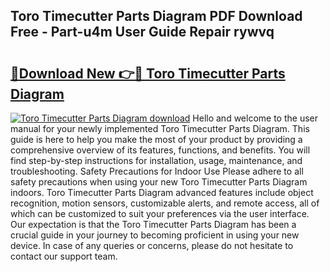 ## Toro Timecutter Parts Diagram PDF Download Free - Part-u4m User Guide Repair rywvq

# <h2><a href="http://dfqhog.blite.top/?on=Toro+Timecutter+Parts+Diagram">🔗Download New 👉🔴 Toro Timecutter Parts Diagram</a></h2>

[![Toro Timecutter Parts Diagram download](https://i.imgur.com/lujVjoI.png)](http://dfqhog.blite.top/?on=Toro+Timecutter+Parts+Diagram)
Hello and welcome to the user manual for your newly implemented Toro Timecutter Parts Diagram. This guide is here to help you make the most of your product by providing a comprehensive overview of its features, functions, and benefits. You will find step-by-step instructions for installation, usage, maintenance, and troubleshooting. Safety Precautions for Indoor Use Please adhere to all safety precautions when using your new Toro Timecutter Parts Diagram indoors. Toro Timecutter Parts Diagram advanced features include object recognition, motion sensors, customizable alerts, and remote access, all of which can be customized to suit your preferences via the user interface. Our expectation is that the Toro Timecutter Parts Diagram has been a crucial guide in your journey to becoming proficient in using your new device. In case of any queries or concerns, please do not hesitate to contact our support team.
